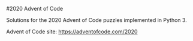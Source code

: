 #2020 Advent of Code

Solutions for the 2020 Advent of Code puzzles implemented in Python 3.

Advent of Code site: https://adventofcode.com/2020

